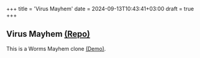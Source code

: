 +++
title = 'Virus Mayhem'
date = 2024-09-13T10:43:41+03:00
draft = true
+++

## Virus Mayhem [(Repo)](https://github.com/SpeedyE1780/Virus-Mayhem)

This is a Worms Mayhem clone [(Demo)](https://www.youtube.com/watch?v=f6lQLb-yFH4).
